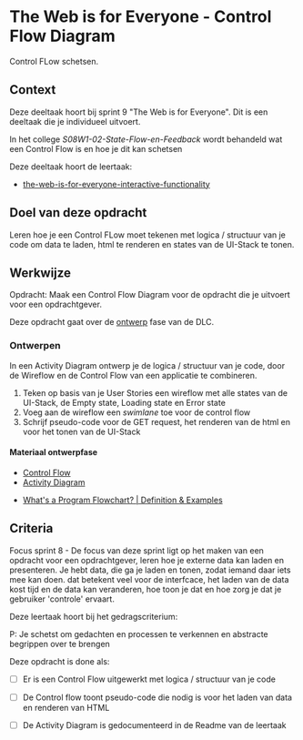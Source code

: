 
# The Web is for Everyone - Control Flow Diagram

Control FLow schetsen. 

## Context

Deze deeltaak hoort bij sprint 9 "The Web is for Everyone". Dit is een deeltaak die je individueel uitvoert.

In het college _S08W1-02-State-Flow-en-Feedback_ wordt behandeld wat een Control Flow is en hoe je dit kan schetsen

Deze deeltaak hoort de leertaak:
- [
the-web-is-for-everyone-interactive-functionality](https://github.com/fdnd-task/the-web-is-for-everyone-interactive-functionality) 



## Doel van deze opdracht

Leren hoe je een Control FLow moet tekenen met logica / structuur van je code om data te laden, html te renderen en states van de UI-Stack te tonen.



## Werkwijze

Opdracht: Maak een Control Flow Diagram voor de opdracht die je uitvoert voor een opdrachtgever.



Deze opdracht gaat over de [ontwerp](#ontwerpen) fase van de DLC.


### Ontwerpen

In een Activity Diagram ontwerp je de logica / structuur van je code, door de Wireflow en de Control Flow van een applicatie te combineren.

1. Teken op basis van je User Stories een wireflow met alle states van de UI-Stack, de Empty state, Loading state en Error state
2. Voeg aan de wireflow een _swimlane_ toe voor de control flow
3. Schrijf pseudo-code voor de GET request, het renderen van de html en voor het tonen van de UI-Stack



#### Materiaal ontwerpfase

- [Control Flow](https://en.wikipedia.org/wiki/Control_flow)
- [Activity Diagram](http://agilemodeling.com/style/activityDiagram.htm)
<!-- - [What are Wireflows?](https://app.uxcel.com/courses/designing-wireframes/what-are-wireflows-804) -->
- [What's a Program Flowchart? | Definition & Examples](https://www.edrawsoft.com/flowchart/program-flowchart-definition.html)




## Criteria

Focus sprint 8 - De focus van deze sprint ligt op het maken van een opdracht voor een opdrachtgever, leren hoe je externe data kan laden en presenteren. Je hebt data, die ga je laden en tonen, zodat iemand daar iets mee kan doen.
dat betekent veel voor de interfcace, het laden van de data kost tijd en de data kan veranderen, hoe toon je dat en hoe zorg je dat je gebruiker 'controle' ervaart.

Deze leertaak hoort bij het gedragscriterium:

P: Je schetst om gedachten en processen te verkennen en abstracte begrippen over te brengen

Deze opdracht is done als:

<!-- - [ ] Er is een Wireflow getekend waarin de verschillende states van de UI-Stack zijn uitgewerkt -->
- [ ] Er is een Control Flow uitgewerkt met logica / structuur van je code
- [ ] De Control flow toont pseudo-code die nodig is voor het laden van data en renderen van HTML
- [ ] De Activity Diagram is gedocumenteerd in de Readme van de leertaak



